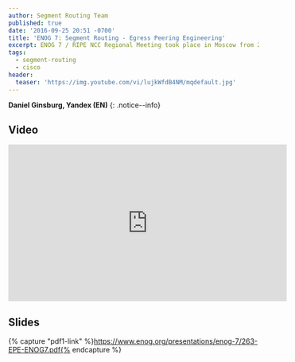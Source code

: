 ```yaml
---
author: Segment Routing Team
published: true
date: '2016-09-25 20:51 -0700'
title: 'ENOG 7: Segment Routing - Egress Peering Engineering'
excerpt: ENOG 7 / RIPE NCC Regional Meeting took place in Moscow from 26-27 May 2014.
tags:
  - segment-routing
  - cisco
header:
  teaser: 'https://img.youtube.com/vi/lujkWfdB4NM/mqdefault.jpg'
---
```


**Daniel Ginsburg, Yandex (EN)**
{: .notice--info}

## Video  

<iframe width="560" height="315" src="https://www.youtube.com/embed/lujkWfdB4NM" frameborder="0" allowfullscreen></iframe>


## Slides  

{% capture "pdf1-link" %}https://www.enog.org/presentations/enog-7/263-EPE-ENOG7.pdf{% endcapture %}

<div id="pdf1"></div>
<script>
        PDFObject.embed("{{ pdf1-link }}", "#pdf1", {height: "500px"});
</script>
